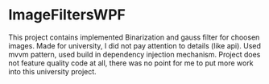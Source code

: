 # ImageFiltersWPF

This project contains implemented Binarization and gauss filter for choosen images. Made for university, I did not pay attention to details (like api). Used mvvm pattern, used build in dependency injection mechanism. Project does not feature quality code at all, there was no point for me to put more work into this university project.
